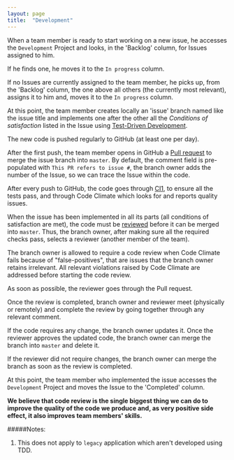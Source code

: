 ```yaml
---
layout: page
title:  "Development"
---
```


When a team member is ready to start working on a new issue, he accesses the `Development` Project and looks, in the 'Backlog' column, for Issues assigned to him.

If he finds one, he moves it to the `In progress` column.

If no Issues are currently assigned to the team member, he picks up, from the 'Backlog' column, the one above all others (the currently most relevant), assigns it to him and, moves it to the `In progress` column.

At this point, the team member creates locally an 'issue' branch named like the issue title and implements one after the other all the *Conditions of satisfaction* listed in the Issue using [Test-Driven Development](https://inforlife.github.io/process/test-driven-development.html).

The new code is pushed regularly to GitHub (at least one per day).

After the first push, the team member opens in GitHub a [Pull request](https://help.github.com/articles/using-pull-requests) to merge the issue branch into `master`. By default, the comment field is pre-populated with `This PR refers to issue #`, the branch owner adds the number of the Issue, so we can trace the Issue within the code.

After every push to GitHub, the code goes through [CI](https://inforlife.github.io/process/ci.html)[1](#notes), to ensure all the tests pass, and through Code Climate which looks for and reports quality issues.

When the issue has been implemented in all its parts (all conditions of satisfaction are met), the code must be [reviewed](https://inforlife.github.io/process/code-review.html) before it can be merged into `master`. Thus, the branch owner, after making sure all the required checks pass, selects a reviewer (another member of the team).

The branch owner is allowed to require a code review when Code Climate fails because of "false-positives", that are issues that the branch owner retains irrelevant. All relevant violations raised by Code Climate are addressed before starting the code review.

As soon as possible, the reviewer goes through the Pull request.

Once the review is completed, branch owner and reviewer meet (physically or remotely) and complete the review by going together through any relevant comment.

If the code requires any change, the branch owner updates it. Once the reviewer approves the updated code, the branch owner can merge the branch into `master` and delete it.

If the reviewer did not require changes, the branch owner can merge the branch as soon as the review is completed.

At this point, the team member who implemented the issue accesses the `Development` Project and moves the Issue to the 'Completed' column.

**We believe that code review is the single biggest thing we can do to improve the quality of the code we produce and, as very positive side effect, it also improves team members' skills.**

#####Notes:
1. This does not apply to `legacy` application which aren't developed using TDD.
